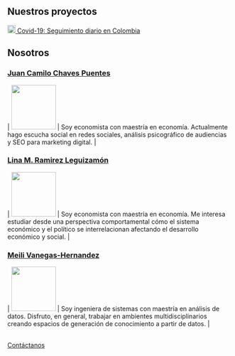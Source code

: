 ## Nuestros proyectos

<a href="https://ideascol.github.io/covid19" target="_blank"><img src="https://ideascol.github.io/covid19/assets/favicon.png" alt="Covid-19" width="18"/> Covid-19: Seguimiento diario en Colombia</a>

## Nosotros

### [Juan Camilo Chaves Puentes](https://www.linkedin.com/in/juan-camilo-chaves-71123a17a/)

| <img width='100px' src="https://pbs.twimg.com/profile_images/1188149035871461376/iFLA5O0I_400x400.jpg"/> |
Soy economista con maestría en economía. Actualmente hago escucha social en redes sociales, análisis psicográfico de audiencias y SEO para marketing digital. |

### [Lina M. Ramirez Leguizamón](https://www.linkedin.com/in/lina-ramirez-leguizamon-b22888178/)

| <img width='100px' src="https://pbs.twimg.com/profile_images/1197273651151867904/BCUAVA_h_400x400.jpg"/> |
Soy economista con maestría en economía. Me interesa estudiar desde una perspectiva comportamental cómo el sistema económico y el político se interrelacionan afectando el desarrollo económico y social. |

### [Meili Vanegas-Hernandez](https://mvanegas10.github.io/)

| <img width='100px' src="https://media-exp1.licdn.com/dms/image/C4E03AQG9ISMLZXK5Wg/profile-displayphoto-shrink_200_200/0?e=1592438400&v=beta&t=7PMC-GJY_pS_SYZ_KaLNYSRtHBj5To1JBGAHYQPcxag"/> |
Soy ingeniera de sistemas con maestría en análisis de datos. Disfruto, en general, trabajar en ambientes multidisciplinarios creando espacios de generación de conocimiento a partir de datos. |

<br/>
<a target="_blank" href="mailto:jc.chaves20@gmail.com,meilivh8@gmail.com,linaramirez0604@gmail.com?subject=Ideas COL: Email de contacto página web">Contáctanos</a>
